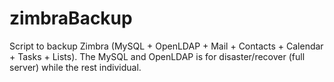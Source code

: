 zimbraBackup
============

Script to backup Zimbra (MySQL + OpenLDAP + Mail + Contacts + Calendar + Tasks + Lists).
The MySQL and OpenLDAP is for disaster/recover (full server) while the rest individual.
